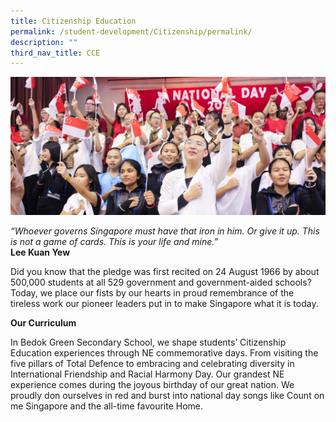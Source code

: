 ```yaml
---
title: Citizenship Education
permalink: /student-development/Citizenship/permalink/
description: ""
third_nav_title: CCE
---
```

![](/images/Character-and-Citizenship.jpg)

*“Whoever governs Singapore must have that iron in him. Or give it up. This is not a game of cards. This is your life and mine.”* <br>
**Lee Kuan Yew**

Did you know that the pledge was first recited on 24 August 1966 by about 500,000 students at all 529 government and government-aided schools? Today, we place our fists by our hearts in proud remembrance of the tireless work our pioneer leaders put in to make Singapore what it is today.

**Our Curriculum**

In Bedok Green Secondary School, we shape students’ Citizenship Education experiences through NE commemorative days. From visiting the five pillars of Total Defence to embracing and celebrating diversity in International Friendship and Racial Harmony Day. Our grandest NE experience comes during the joyous birthday of our great nation. We proudly don ourselves in red and burst into national day songs like Count on me Singapore and the all-time favourite Home.